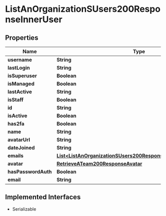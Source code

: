 

# ListAnOrganizationSUsers200ResponseInnerUser


## Properties

| Name | Type | Description | Notes |
|------------ | ------------- | ------------- | -------------|
|**username** | **String** |  |  |
|**lastLogin** | **String** |  |  |
|**isSuperuser** | **Boolean** |  |  |
|**isManaged** | **Boolean** |  |  |
|**lastActive** | **String** |  |  |
|**isStaff** | **Boolean** |  |  |
|**id** | **String** |  |  |
|**isActive** | **Boolean** |  |  |
|**has2fa** | **Boolean** |  |  |
|**name** | **String** |  |  |
|**avatarUrl** | **String** |  |  |
|**dateJoined** | **String** |  |  |
|**emails** | [**List&lt;ListAnOrganizationSUsers200ResponseInnerUserEmailsInner&gt;**](ListAnOrganizationSUsers200ResponseInnerUserEmailsInner.md) |  |  |
|**avatar** | [**RetrieveATeam200ResponseAvatar**](RetrieveATeam200ResponseAvatar.md) |  |  |
|**hasPasswordAuth** | **Boolean** |  |  |
|**email** | **String** |  |  |


## Implemented Interfaces

* Serializable



